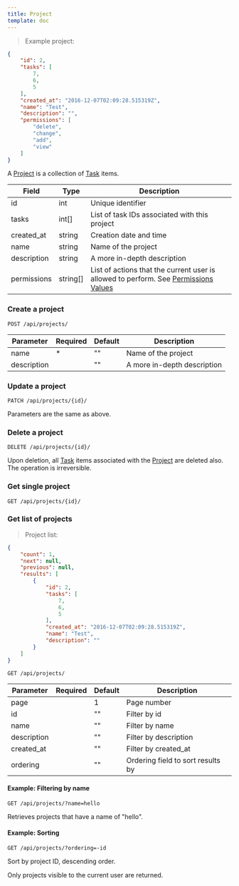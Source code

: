 ```yaml
---
title: Project
template: doc
---
```


> Example project:

```json
{
    "id": 2,
    "tasks": [
        7,
        6,
        5
    ],
    "created_at": "2016-12-07T02:09:28.515319Z",
    "name": "Test",
    "description": "",
    "permissions": [
        "delete",
        "change",
        "add",
        "view"
    ]
}
```

A [Project](/reference/project/) is a collection of [Task](/reference/task/) items.

Field | Type | Description
----- | ---- | -----------
id | int | Unique identifier
tasks | int[] | List of task IDs associated with this project
created_at | string | Creation date and time
name | string | Name of the project
description | string | A more in-depth description
permissions | string[] | List of actions that the current user is allowed to perform. See [Permissions Values](#permission-values)


### Create a project

`POST /api/projects/`

Parameter | Required | Default | Description
--------- | -------- | ------- | -----------
name | * | "" | Name of the project
description | |  "" | A more in-depth description


### Update a project

`PATCH /api/projects/{id}/`

Parameters are the same as above.


### Delete a project

`DELETE /api/projects/{id}/`

Upon deletion, all [Task](/reference/task/) items associated with the [Project](/reference/project/) are deleted also. The operation is irreversible.

### Get single project

`GET /api/projects/{id}/`

### Get list of projects

> Project list:

```json
{
    "count": 1,
    "next": null,
    "previous": null,
    "results": [
        {
            "id": 2,
            "tasks": [
                7,
                6,
                5
            ],
            "created_at": "2016-12-07T02:09:28.515319Z",
            "name": "Test",
            "description": ""
        }
    ]
}
```

`GET /api/projects/`

Parameter | Required | Default | Description
--------- | -------- | ------- | -----------
page | | 1 | Page number
id | | "" | Filter by id
name | | "" | Filter by name
description | | "" | Filter by description
created_at | | "" | Filter by created_at
ordering | | "" | Ordering field to sort results by


#### Example: Filtering by name

`GET /api/projects/?name=hello`

Retrieves projects that have a name of "hello".


#### Example: Sorting

`GET /api/projects/?ordering=-id`

Sort by project ID, descending order.

<aside class="notice">Only projects visible to the current user are returned.</aside>

